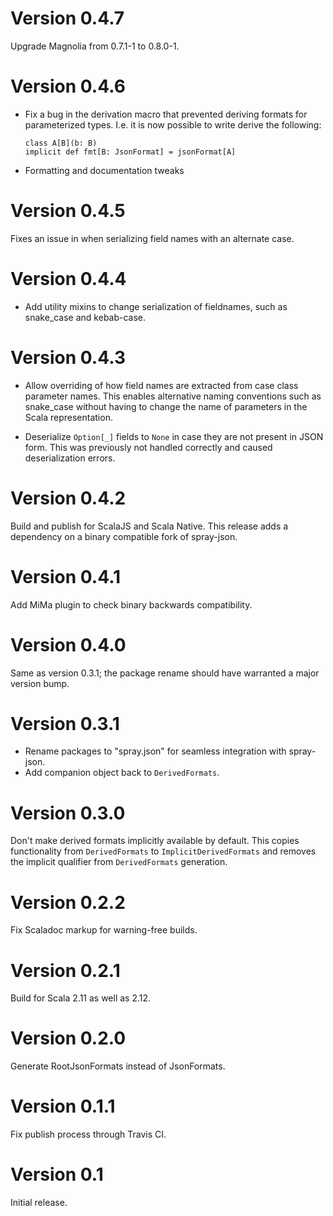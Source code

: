 # Version 0.4.7

 Upgrade Magnolia from 0.7.1-1 to 0.8.0-1.

# Version 0.4.6

- Fix a bug in the derivation macro that prevented deriving formats for
  parameterized types. I.e. it is now possible to write derive the following:
  ```
  class A[B](b: B)
  implicit def fmt[B: JsonFormat] = jsonFormat[A]
  ```

- Formatting and documentation tweaks

# Version 0.4.5

Fixes an issue in when serializing field names with an alternate case.

# Version 0.4.4

- Add utility mixins to change serialization of fieldnames, such as
  snake_case and kebab-case.

# Version 0.4.3

- Allow overriding of how field names are extracted from case class
  parameter names. This enables alternative naming conventions such as
  snake_case without having to change the name of parameters in the
  Scala representation.

- Deserialize `Option[_]` fields to `None` in case they are not
  present in JSON form. This was previously not handled correctly and
  caused deserialization errors.

# Version 0.4.2

Build and publish for ScalaJS and Scala Native. This release adds a
dependency on a binary compatible fork of spray-json.

# Version 0.4.1

Add MiMa plugin to check binary backwards compatibility.

# Version 0.4.0

Same as version 0.3.1; the package rename should have warranted a
major version bump.

# Version 0.3.1

- Rename packages to "spray.json" for seamless integration with
  spray-json.
- Add companion object back to `DerivedFormats`.

# Version 0.3.0

Don't make derived formats implicitly available by default. This
copies functionality from `DerivedFormats` to `ImplicitDerivedFormats`
and removes the implicit qualifier from `DerivedFormats` generation.

# Version 0.2.2

Fix Scaladoc markup for warning-free builds.

# Version 0.2.1

Build for Scala 2.11 as well as 2.12.

# Version 0.2.0

Generate RootJsonFormats instead of JsonFormats.

# Version 0.1.1

Fix publish process through Travis CI.

# Version 0.1

Initial release.
